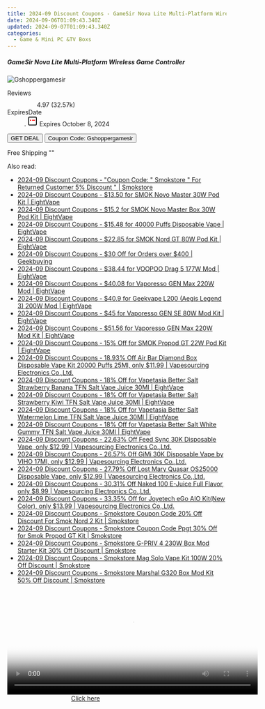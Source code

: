 ```yaml
---
title: 2024-09 Discount Coupons - GameSir Nova Lite Multi-Platform Wireless Game Controller | Gshopper
date: 2024-09-06T01:09:43.340Z
updated: 2024-09-07T01:09:43.340Z
categories:
  - Game & Mini PC &TV Boxs
---
```



<div class="max-w-4xl mx-auto grid grid-cols-1 lg:max-w-5xl lg:gap-x-20 lg:grid-cols-2">
  <div class="relative p-3 col-start-1 row-start-1 flex flex-col-reverse rounded-lg bg-gradient-to-t from-black/75 via-black/0 sm:bg-none sm:row-start-2 sm:p-0 lg:row-start-1">
    <h5 class="mt-1 text-lg font-semibold text-white sm:text-slate-900 md:text-2xl dark:sm:text-white">GameSir Nova Lite Multi-Platform Wireless Game Controller</h5>
  </div>
  
  <div class="col-start-1 col-end-3 row-start-1 grid gap-4 sm:mb-6 sm:grid-cols-4 lg:col-start-2 lg:row-span-6 lg:row-end-6 lg:mb-0 lg:gap-6">
      <img src="&quot;&quot;" onClick="javascript:window.open(decodeURIComponent('%22https%3A%2F%2Fwww.shareasale.com%2Fu.cfm%3Fd%3D1118258%26m%3D97331%26u%3D4338022%22'), '_blank');void(0);" alt="Gshoppergamesir" class="h-60 w-full rounded-lg object-cover sm:col-span-2 sm:h-52 lg:col-span-full" loading="lazy" />
    
  </div>
  <dl class="row-start-2 mt-4 flex items-center text-xs font-medium sm:row-start-3 sm:mt-1 md:mt-2.5 lg:row-start-2">
    <dt class="sr-only">Reviews</dt>
    <dd class="flex items-center text-indigo-600 dark:text-indigo-400">
      <svg width="24" height="24" fill="none" aria-hidden="true" class="mr-1 stroke-current dark:stroke-indigo-500">
        <path d="m12 5 2 5h5l-4 4 2.103 5L12 16l-5.103 3L9 14l-4-4h5l2-5Z" stroke-width="2" stroke-linecap="round" stroke-linejoin="round" />
      </svg>
      <span>4.97 <span class="font-normal text-slate-400">(32.57k)</span></span>
    </dd>
    <dt class="sr-only">ExpiresDate</dt>
    <dd class="flex items-center">
      <svg width="2" height="2" aria-hidden="true" fill="currentColor" class="mx-3 text-slate-300">
        <circle cx="1" cy="1" r="1" />
      </svg>
      <svg width="24" height="24" viewBox="0 0 24 24" fill="none" stroke="currentColor" stroke-width="2">
        <rect x="3" y="3" width="18" height="18" rx="2" fill="#fff" />
        <path d="M6 10L18 10" stroke="red" stroke-width="2" fill="none" />
        <path d="M10 6L10 18" stroke="#fff" stroke-width="2" fill="none" />
      </svg>
      Expires October 8, 2024    </dd>
  </dl>
  <div class="col-start-1 row-start-3 mt-4 self-center sm:col-start-2 sm:row-span-2 sm:row-start-2 sm:mt-0 lg:col-start-1 lg:row-start-3 lg:row-end-4 lg:mt-6">
    <button type="button" onClick="javascript:window.open(decodeURIComponent('%22https%3A%2F%2Fwww.shareasale.com%2Fu.cfm%3Fd%3D1118258%26m%3D97331%26u%3D4338022%22'), '_blank');void(0);" class="rounded-lg bg-red-600 px-3 py-2 text-sm font-medium leading-6 text-white">GET DEAL</button>
    <button type="button" onClick="javascript:window.open(decodeURIComponent('%22https%3A%2F%2Fwww.shareasale.com%2Fu.cfm%3Fd%3D1118258%26m%3D97331%26u%3D4338022%22'), '_blank');void(0);" class="border-dashed border-2 border-indigo-600 bg-green-100 text-sm leading-6 font-medium py-2 px-3 rounded-lg">Coupon Code: Gshoppergamesir</button>
  </div>
  <p class="col-start-1 mt-4 text-sm leading-6 sm:col-span-2 lg:col-span-1 lg:row-start-4 lg:mt-6 dark:text-slate-400">
    Free Shipping 
""  </p>
</div>
<span class="atpl-alsoreadstyle">Also read:</span>
<div><ul>
<li><a href="https://coupons.techidaily.com/coupon-1227020-share-84147-sale/"><u>2024-09 Discount Coupons - "Coupon Code: " Smokstore " For Returned Customer 5% Discount " | Smokstore</u></a></li>
<li><a href="https://coupons.techidaily.com/coupon-1086551-share-59344-sale/"><u>2024-09 Discount Coupons - $13.50 for SMOK Novo Master 30W Pod Kit | EightVape</u></a></li>
<li><a href="https://coupons.techidaily.com/coupon-1086550-share-59344-sale/"><u>2024-09 Discount Coupons - $15.2 for SMOK Novo Master Box 30W Pod Kit | EightVape</u></a></li>
<li><a href="https://coupons.techidaily.com/coupon-1228019-share-59344-sale/"><u>2024-09 Discount Coupons - $15.48 for 40000 Puffs Disposable Vape | EightVape</u></a></li>
<li><a href="https://coupons.techidaily.com/coupon-1086547-share-59344-sale/"><u>2024-09 Discount Coupons - $22.85 for SMOK Nord GT 80W Pod Kit | EightVape</u></a></li>
<li><a href="https://coupons.techidaily.com/coupon-1227288-share-38812-sale/"><u>2024-09 Discount Coupons - $30 Off for Orders over $400 | Geekbuying</u></a></li>
<li><a href="https://coupons.techidaily.com/coupon-1228120-share-59344-sale/"><u>2024-09 Discount Coupons - $38.44 for VOOPOO Drag 5 177W Mod | EightVape</u></a></li>
<li><a href="https://coupons.techidaily.com/coupon-1228121-share-59344-sale/"><u>2024-09 Discount Coupons - $40.08 for Vaporesso GEN Max 220W Mod | EightVape</u></a></li>
<li><a href="https://coupons.techidaily.com/coupon-1228122-share-59344-sale/"><u>2024-09 Discount Coupons - $40.9 for Geekvape L200 (Aegis Legend 3) 200W Mod | EightVape</u></a></li>
<li><a href="https://coupons.techidaily.com/coupon-1228095-share-59344-sale/"><u>2024-09 Discount Coupons - $45 for Vaporesso GEN SE 80W Mod Kit | EightVape</u></a></li>
<li><a href="https://coupons.techidaily.com/coupon-1228096-share-59344-sale/"><u>2024-09 Discount Coupons - $51.56 for Vaporesso GEN Max 220W Mod Kit | EightVape</u></a></li>
<li><a href="https://coupons.techidaily.com/coupon-1086549-share-59344-sale/"><u>2024-09 Discount Coupons - 15% Off for SMOK Propod GT 22W Pod Kit | EightVape</u></a></li>
<li><a href="https://coupons.techidaily.com/coupon-1102162-share-90958-sale/"><u>2024-09 Discount Coupons - 18.93% Off Air Bar Diamond Box Disposable Vape Kit 20000 Puffs 25Ml, only $11.99 | Vapesourcing Electronics Co.,Ltd.</u></a></li>
<li><a href="https://coupons.techidaily.com/coupon-1227848-share-59344-sale/"><u>2024-09 Discount Coupons - 18% Off for Vapetasia Better Salt Strawberry Banana TFN Salt Vape Juice 30Ml | EightVape</u></a></li>
<li><a href="https://coupons.techidaily.com/coupon-1227847-share-59344-sale/"><u>2024-09 Discount Coupons - 18% Off for Vapetasia Better Salt Strawberry Kiwi TFN Salt Vape Juice 30Ml | EightVape</u></a></li>
<li><a href="https://coupons.techidaily.com/coupon-1227846-share-59344-sale/"><u>2024-09 Discount Coupons - 18% Off for Vapetasia Better Salt Watermelon Lime TFN Salt Vape Juice 30Ml | EightVape</u></a></li>
<li><a href="https://coupons.techidaily.com/coupon-1227845-share-59344-sale/"><u>2024-09 Discount Coupons - 18% Off for Vapetasia Better Salt White Gummy TFN Salt Vape Juice 30Ml | EightVape</u></a></li>
<li><a href="https://coupons.techidaily.com/coupon-1227274-share-90958-sale/"><u>2024-09 Discount Coupons - 22.63% Off Feed Sync 30K Disposable Vape, only $12.99 | Vapesourcing Electronics Co.,Ltd.</u></a></li>
<li><a href="https://coupons.techidaily.com/coupon-1227275-share-90958-sale/"><u>2024-09 Discount Coupons - 26.57% Off GiMi 30K Disposable Vape by VIHO 17Ml, only $12.99 | Vapesourcing Electronics Co.,Ltd.</u></a></li>
<li><a href="https://coupons.techidaily.com/coupon-1227272-share-90958-sale/"><u>2024-09 Discount Coupons - 27.79% Off Lost Mary Quasar OS25000 Disposable Vape, only $12.99 | Vapesourcing Electronics Co.,Ltd.</u></a></li>
<li><a href="https://coupons.techidaily.com/coupon-1227833-share-90958-sale/"><u>2024-09 Discount Coupons - 30.31% Off Naked 100 E-Juice Full Flavor, only $8.99 | Vapesourcing Electronics Co.,Ltd.</u></a></li>
<li><a href="https://coupons.techidaily.com/coupon-802725-share-90958-sale/"><u>2024-09 Discount Coupons - 33.35% Off for Joyetech eGo AIO Kit(New Color), only $13.99 | Vapesourcing Electronics Co.,Ltd.</u></a></li>
<li><a href="https://coupons.techidaily.com/coupon-1227040-share-84147-sale/"><u>2024-09 Discount Coupons - Smokstore Coupon Code 20% Off Discount For Smok Nord 2 Kit | Smokstore</u></a></li>
<li><a href="https://coupons.techidaily.com/coupon-1227035-share-84147-sale/"><u>2024-09 Discount Coupons - Smokstore Coupon Code Ppgt 30% Off for Smok Propod GT Kit | Smokstore</u></a></li>
<li><a href="https://coupons.techidaily.com/coupon-1227050-share-84147-sale/"><u>2024-09 Discount Coupons - Smokstore G-PRIV 4 230W Box Mod Starter Kit 30% Off Discount | Smokstore</u></a></li>
<li><a href="https://coupons.techidaily.com/coupon-1227051-share-84147-sale/"><u>2024-09 Discount Coupons - Smokstore Mag Solo Vape Kit 100W 20% Off Discount | Smokstore</u></a></li>
<li><a href="https://coupons.techidaily.com/coupon-1227049-share-84147-sale/"><u>2024-09 Discount Coupons - Smokstore Marshal G320 Box Mod Kit 50% Off Discount | Smokstore</u></a></li>
</ul></div>

<ins class="adsbygoogle"
      style="display:block"
      data-ad-client="ca-pub-7571918770474297"
      data-ad-slot="8358498916"
      data-ad-format="auto"
      data-full-width-responsive="true"></ins>
<!-- affiliate ads begin -->
<span id="1983582">
					<video width="576" height="240" style="cursor:pointer"
           poster="//a.impactradius-go.com/display-clicktoplayimage/1983582.png"
           onclick="if(!this.playClicked){this.play();this.setAttribute('controls',true);this.playClicked=true;}">
	   <source src="//a.impactradius-go.com/display-ad/22993-1983582">
	   <img src="//a.impactradius-go.com/display-clicktoplayimage/1983582.png" style="border: none; height: 100%; width: 100%; object-fit: contain">
	</video>
	<div style="width:360px;text-align:center"><a href="javascript:window.open(decodeURIComponent('https%3A%2F%2Fhomestyler.sjv.io%2Fc%2F5597632%2F1983582%2F22993'), '_blank');void(0);">Click here</a></div>
</span>
<img height="0" width="0" src="https://imp.pxf.io/i/5597632/1983582/22993" style="position:absolute;visibility:hidden;" border="0" />
<!-- affiliate ads end -->